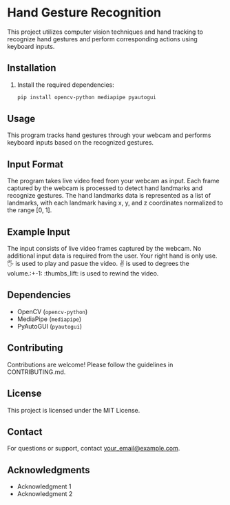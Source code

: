 # Hand Gesture Recognition

This project utilizes computer vision techniques and hand tracking to recognize hand gestures and perform corresponding actions using keyboard inputs.

## Installation

1. Install the required dependencies:
   ```bash
   pip install opencv-python mediapipe pyautogui

## Usage

This program tracks hand gestures through your webcam and performs keyboard inputs based on the recognized gestures.

## Input Format

The program takes live video feed from your webcam as input. Each frame captured by the webcam is processed to detect hand landmarks and recognize gestures. The hand landmarks data is represented as a list of landmarks, with each landmark having x, y, and z coordinates normalized to the range [0, 1].

## Example Input

The input consists of live video frames captured by the webcam. No additional input data is required from the user. Your right hand is only use. :raised_hand_with_fingers_splayed: is used to play and pasue the video. :v: is used to degrees the volume.:+-1:
:thumbs_lift: is used to rewind the video.

## Dependencies

- OpenCV (`opencv-python`)
- MediaPipe (`mediapipe`)
- PyAutoGUI (`pyautogui`)

## Contributing

Contributions are welcome! Please follow the guidelines in CONTRIBUTING.md.

## License

This project is licensed under the MIT License.

## Contact

For questions or support, contact your_email@example.com.

## Acknowledgments

- Acknowledgment 1
- Acknowledgment 2

